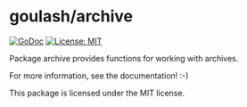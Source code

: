goulash/archive
===============

[![GoDoc](http://img.shields.io/badge/godoc-reference-blue.svg?style=flat-square)](https://godoc.org/github.com/goulash/archive)
[![License: MIT](http://img.shields.io/badge/license-MIT-red.svg?style=flat-square)](http://opensource.org/licenses/MIT)

Package archive provides functions for working with archives.

For more information, see the documentation! :-)

This package is licensed under the MIT license.
